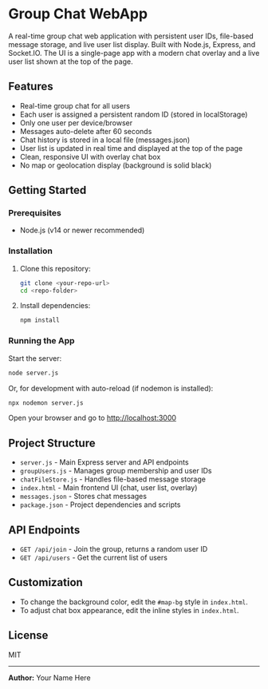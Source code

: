 # Group Chat WebApp

A real-time group chat web application with persistent user IDs, file-based message storage, and live user list display. Built with Node.js, Express, and Socket.IO. The UI is a single-page app with a modern chat overlay and a live user list shown at the top of the page.

## Features

- Real-time group chat for all users
- Each user is assigned a persistent random ID (stored in localStorage)
- Only one user per device/browser
- Messages auto-delete after 60 seconds
- Chat history is stored in a local file (messages.json)
- User list is updated in real time and displayed at the top of the page
- Clean, responsive UI with overlay chat box
- No map or geolocation display (background is solid black)

## Getting Started

### Prerequisites
- Node.js (v14 or newer recommended)

### Installation
1. Clone this repository:
   ```sh
   git clone <your-repo-url>
   cd <repo-folder>
   ```
2. Install dependencies:
   ```sh
   npm install
   ```

### Running the App
Start the server:
```sh
node server.js
```
Or, for development with auto-reload (if nodemon is installed):
```sh
npx nodemon server.js
```

Open your browser and go to [http://localhost:3000](http://localhost:3000)

## Project Structure

- `server.js` - Main Express server and API endpoints
- `groupUsers.js` - Manages group membership and user IDs
- `chatFileStore.js` - Handles file-based message storage
- `index.html` - Main frontend UI (chat, user list, overlay)
- `messages.json` - Stores chat messages
- `package.json` - Project dependencies and scripts

## API Endpoints

- `GET /api/join` - Join the group, returns a random user ID
- `GET /api/users` - Get the current list of users

## Customization
- To change the background color, edit the `#map-bg` style in `index.html`.
- To adjust chat box appearance, edit the inline styles in `index.html`.

## License
MIT

---

**Author:** Your Name Here
